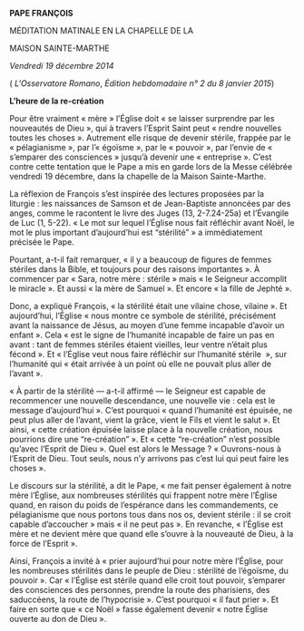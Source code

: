 **PAPE FRANÇOIS**

MÉDITATION MATINALE EN LA CHAPELLE DE LA

MAISON SAINTE-MARTHE

*Vendredi 19 décembre 2014*

( *L'Osservatore Romano*, *Édition hebdomadaire n° 2 du 8 janvier 2015*)

**L’heure de la re-création**

Pour être vraiment « mère » l’Église doit « se laisser surprendre par les nouveautés de Dieu », qui à travers l’Esprit Saint peut « rendre nouvelles toutes les choses ». Autrement elle risque de devenir stérile, frappée par le « pélagianisme », par l’« égoïsme », par le « pouvoir », par l’envie de « s’emparer des consciences » jusqu’à devenir une « entreprise ». C’est contre cette tentation que le Pape a mis en garde lors de la Messe célébrée vendredi 19 décembre, dans la chapelle de la Maison Sainte-Marthe.

La réflexion de François s’est inspirée des lectures proposées par la liturgie : les naissances de Samson et de Jean-Baptiste annoncées par des anges, comme le racontent le livre des Juges (13, 2-7.24-25a) et l’Évangile de Luc (1, 5-22). « Le mot sur lequel l’Église nous fait réfléchir avant Noël, le mot le plus important d’aujourd’hui est “stérilité” » a immédiatement précisée le Pape.

Pourtant, a-t-il fait remarquer, « il y a beaucoup de figures de femmes stériles dans la Bible, et toujours pour des raisons importantes ». À commencer par « Sara, notre mère : stérile » mais « le Seigneur accomplit le miracle ». Et aussi « la mère de Samuel ». Et encore « la fille de Jephté ».

Donc, a expliqué François, « la stérilité était une vilaine chose, vilaine ». Et aujourd’hui, l’Église « nous montre ce symbole de stérilité, précisément avant la naissance de Jésus, au moyen d’une femme incapable d’avoir un enfant ». Cela « est le signe de l’humanité incapable de faire un pas en avant : tant de femmes stériles étaient vieilles, leur ventre n’était plus fécond ». Et « l’Église veut nous faire réfléchir sur l’humanité stérile  », sur l’humanité qui « était arrivée à un point où elle ne pouvait plus aller de l’avant ».

« À partir de la stérilité — a-t-il affirmé — le Seigneur est capable de recommencer une nouvelle descendance, une nouvelle vie : cela est le message d’aujourd’hui ». C’est pourquoi « quand l’humanité est épuisée, ne peut plus aller de l’avant, vient la grâce, vient le Fils et vient le salut ». Et ainsi, « cette création épuisée laisse place à la nouvelle création, nous pourrions dire une “re-création” ». Et « cette “re-création” n’est possible qu’avec l’Esprit de Dieu ». Quel est alors le Message ? « Ouvrons-nous à l’Esprit de Dieu. Tout seuls, nous n’y arrivons pas c’est lui qui peut faire les choses ».

Le discours sur la stérilité, a dit le Pape, « me fait penser également à notre mère l’Église, aux nombreuses stérilités qui frappent notre mère l’Église quand, en raison du poids de l’espérance dans les commandements, ce pélagianisme que nous portons tous dans nos os, devient stérile : il se croit capable d’accoucher » mais « il ne peut pas ». En revanche, « l’Église est mère et ne devient mère que quand elle s’ouvre à la nouveauté de Dieu, à la force de l’Esprit ».

Ainsi, François a invité à « prier aujourd’hui pour notre mère l’Église, pour les nombreuses stérilités dans le peuple de Dieu : stérilité de l’égoïsme, du pouvoir ». Car « l’Église est stérile quand elle croit tout pouvoir, s’emparer des consciences des personnes, prendre la route des pharisiens, des saduccéens, la route de l’hypocrisie ». C’est pourquoi « il faut prier ». Et faire en sorte que « ce Noël » fasse également devenir « notre Église ouverte au don de Dieu ».